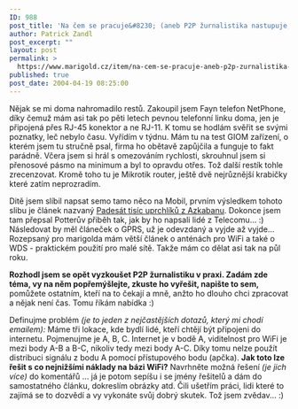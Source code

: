 ```yaml
---
ID: 988
post_title: 'Na čem se pracuje&#8230; (aneb P2P žurnalistika nastupuje, je to na vás)'
author: Patrick Zandl
post_excerpt: ""
layout: post
permalink: >
  https://www.marigold.cz/item/na-cem-se-pracuje-aneb-p2p-zurnalistika-nastupuje-je-to-na-vas
published: true
post_date: 2004-04-19 08:25:00
---
```

<P>Nějak se mi doma nahromadilo restů. Zakoupil jsem Fayn telefon NetPhone, díky čemuž mám asi tak po pěti letech pevnou telefonní linku doma, jen je připojená přes RJ-45 konektor a ne RJ-11. K tomu se hodlám svěřit se svými poznatky, leč nebylo času. Vyřídím v týdnu. Mám tu na test GIOM zařízení, o kterém jsem tu stručně psal, firma ho obětavě zapůjčila a funguje to fakt parádně. Včera jsem si hrál s omezováním rychlosti, skrouhnul jsem si přenosové pásmo na minimum a byl to opravdu otřes. Tož další restík tohle zrecenzovat. Kromě toho tu je Mikrotik router, ještě dvě nejrůznější krabičky které zatím neprozradím. </P>
<P>Ditě jsem slíbil napsat semo tamo něco na Mobil, prvním výsledkem tohoto slibu je článek nazvaný <A href="http://mobil.idnes.cz/diskuse/okenko/azkaban040419.html" target=_blank>Padesát tisíc uprchlíků z Azkabanu</A>. Dokonce jsem tam přepsal Potterův přiběh tak, jak by ho napsali lidé z Telecomu... :) Následovat by měl článeček o GPRS, už je odevzdaný a vyjde až vyjde... Rozepsaný pro marigolda mám větší článek o anténách pro WiFi a také o WDS - praktickém použití pro malé sítě. Takže mám co dělat asi tak na půl roku. </P>
<P><STRONG>Rozhodl jsem se opět vyzkoušet P2P žurnalistiku v praxi. Zadám zde téma, vy na něm popřemýšlejte, zkuste ho vyřešit, napište to sem,</STRONG> pomůžete ostatním, kteří na to čekají a mně, anžto ho dlouho chci zpracovat a nějak není čas. Tomu říkám nabídka :)</P>
<P>Definujme problém <EM>(je to jeden z nejčastějších dotazů, který mi chodí emailem): </EM>Máme tři lokace, kde bydlí lidé, kteří chtějí být připojeni do internetu. Pojmenujme je A, B, C. Internet je v bodě A, viditelnost pro WiFi je mezi body A-B a B-C, nikoliv tedy mezi body A-C. Díky tomu nelze použít distribuci signálu z bodu A pomocí přístupového bodu (apčka). <STRONG>Jak toto lze řešit s co nejnižšími náklady na bázi WiFi?</STRONG>&#160;Navrhněte možná řešení <EM>(je jich více)</EM> do komentářů ... já je potom sepíšu i se jmény řešitelů a dám do samostatného článku, dokreslím obrázky atd. Čili ušetřím práci, lidi které to zajímá se to dozvědí a vy vykonáte svůj dobrý skutek. Tož jsem zvědav... :)</P>